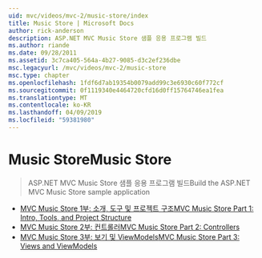```yaml
---
uid: mvc/videos/mvc-2/music-store/index
title: Music Store | Microsoft Docs
author: rick-anderson
description: ASP.NET MVC Music Store 샘플 응용 프로그램 빌드
ms.author: riande
ms.date: 09/28/2011
ms.assetid: 3c7ca405-564a-4b27-9085-d3c2ef236dbe
msc.legacyurl: /mvc/videos/mvc-2/music-store
msc.type: chapter
ms.openlocfilehash: 1fdf6d7ab19354b0079add99c3e6930c60f772cf
ms.sourcegitcommit: 0f1119340e4464720cfd16d0ff15764746ea1fea
ms.translationtype: MT
ms.contentlocale: ko-KR
ms.lasthandoff: 04/09/2019
ms.locfileid: "59381980"
---
```

# <a name="music-store"></a><span data-ttu-id="f1a66-103">Music Store</span><span class="sxs-lookup"><span data-stu-id="f1a66-103">Music Store</span></span>

> <span data-ttu-id="f1a66-104">ASP.NET MVC Music Store 샘플 응용 프로그램 빌드</span><span class="sxs-lookup"><span data-stu-id="f1a66-104">Build the ASP.NET MVC Music Store sample application</span></span>


- [<span data-ttu-id="f1a66-105">MVC Music Store 1부: 소개, 도구 및 프로젝트 구조</span><span class="sxs-lookup"><span data-stu-id="f1a66-105">MVC Music Store Part 1: Intro, Tools, and Project Structure</span></span>](mvc-music-store-part-1-intro-tools-and-project-structure.md)
- [<span data-ttu-id="f1a66-106">MVC Music Store 2부: 컨트롤러</span><span class="sxs-lookup"><span data-stu-id="f1a66-106">MVC Music Store Part 2: Controllers</span></span>](mvc-music-store-part-2-controllers.md)
- [<span data-ttu-id="f1a66-107">MVC Music Store 3부: 보기 및 ViewModels</span><span class="sxs-lookup"><span data-stu-id="f1a66-107">MVC Music Store Part 3: Views and ViewModels</span></span>](mvc-music-store-part-3-views-and-viewmodels.md)
